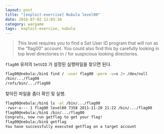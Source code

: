 ```yaml
---
layout: post
title: "[exploit-exercise] Nubula level00"
date: 2016-07-02 12:03:10
category: wargame
tags:  exploit-exercise, nubula
---
```


>This level requires you to find a Set User ID program that will run as the “flag00” account. You could also find this by carefully looking in top level directories in / for suspicious looking directories.

<!--more--> 

`flag00` 유저의 `SetUID` 가 설정된 실행파일을 찾으면 된다.

```bash
flag00@nebula:/bin$ find / -user flag00 -perm -u=s 2> /dev/null
/bin/.../flag00
/rofs/bin/.../flag00   
```

찾아진 파일을 좀더 확인 및 실행.

```Bash
flag00@nebula:/bin$ ls -al /bin/.../flag00
-rwsr-x--- 1 flag00 level00 7358 2011-11-20 21:22 /bin/.../flag00
flag00@nebula:/bin$ /bin/.../flag00
Congrats, now run getflag to get your flag!
flag00@nebula:/bin$ getflag
You have successfully executed getflag on a target account    
```


